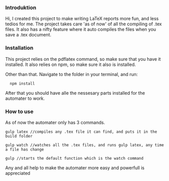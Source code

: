 ### Introduktion
Hi, I created this project to make writing LaTeX reports more fun, and less tedios for me.
The project takes care 'as of now' of all the compiling of .tex files. It also has a nifty feature where it auto compiles the files when you save a .tex document.

### Installation

This project relies on the pdflatex command, so make sure that you have it installed.
It also relies on npm, so make sure it also is installed.

Other than that. Navigate to the folder in your terminal, and run:
```
  npm install
```

After that you should have alle the nessesary parts installed for the automater to work.

### How to use

As of now the automater only has 3 commands.

```
gulp latex //compiles any .tex file it can find, and puts it in the build folder

gulp watch //watches all the .tex files, and runs gulp latex, any time a file has change

gulp //starts the default function which is the watch command
```

Any and all help to make the automater more easy and powerfull is appreciated

